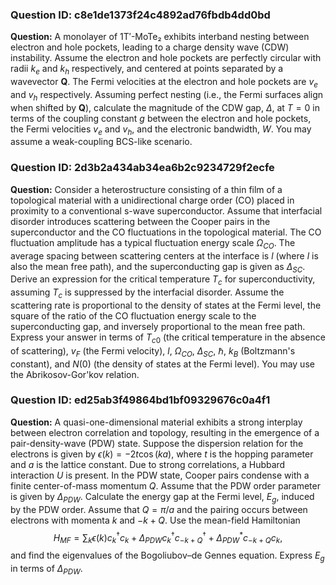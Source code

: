 ### Question ID: c8e1de1373f24c4892ad76fbdb4dd0bd
**Question:**
A monolayer of 1T′-MoTe₂ exhibits interband nesting between electron and hole pockets, leading to a charge density wave (CDW) instability. Assume the electron and hole pockets are perfectly circular with radii $k_e$ and $k_h$ respectively, and centered at points separated by a wavevector $\mathbf{Q}$. The Fermi velocities at the electron and hole pockets are $v_e$ and $v_h$ respectively. Assuming perfect nesting (i.e., the Fermi surfaces align when shifted by $\mathbf{Q}$), calculate the magnitude of the CDW gap, $\Delta$, at $T=0$ in terms of the coupling constant $g$ between the electron and hole pockets, the Fermi velocities $v_e$ and $v_h$, and the electronic bandwidth, $W$. You may assume a weak-coupling BCS-like scenario.

### Question ID: 2d3b2a434ab34ea6b2c9234729f2ecfe
**Question:**
Consider a heterostructure consisting of a thin film of a topological material with a unidirectional charge order (CO) placed in proximity to a conventional s-wave superconductor. Assume that interfacial disorder introduces scattering between the Cooper pairs in the superconductor and the CO fluctuations in the topological material. The CO fluctuation amplitude has a typical fluctuation energy scale $\Omega_{CO}$. The average spacing between scattering centers at the interface is $l$ (where $l$ is also the mean free path), and the superconducting gap is given as $\Delta_{SC}$. Derive an expression for the critical temperature $T_c$ for superconductivity, assuming $T_c$ is suppressed by the interfacial disorder. Assume the scattering rate is proportional to the density of states at the Fermi level, the square of the ratio of the CO fluctuation energy scale to the superconducting gap, and inversely proportional to the mean free path. Express your answer in terms of $T_{c0}$ (the critical temperature in the absence of scattering), $v_F$ (the Fermi velocity), $l$, $\Omega_{CO}$, $\Delta_{SC}$, $\hbar$, $k_B$ (Boltzmann's constant), and $N(0)$ (the density of states at the Fermi level). You may use the Abrikosov-Gor'kov relation.

### Question ID: ed25ab3f49864bd1bf09329676c0a4f1
**Question:**
A quasi-one-dimensional material exhibits a strong interplay between electron correlation and topology, resulting in the emergence of a pair-density-wave (PDW) state. Suppose the dispersion relation for the electrons is given by $\epsilon(k) = -2t \cos(ka)$, where $t$ is the hopping parameter and $a$ is the lattice constant. Due to strong correlations, a Hubbard interaction $U$ is present. In the PDW state, Cooper pairs condense with a finite center-of-mass momentum $Q$. Assume that the PDW order parameter is given by $\Delta_{PDW}$. Calculate the energy gap at the Fermi level, $E_g$, induced by the PDW order. Assume that $Q=\pi/a$ and the pairing occurs between electrons with momenta $k$ and $-k + Q$. Use the mean-field Hamiltonian
$$H_{MF} = \sum_k \epsilon(k) c_{k}^\dagger c_k + \Delta_{PDW} c_{k}^\dagger c_{-k+Q}^\dagger + \Delta_{PDW}^* c_{-k+Q} c_{k},$$
and find the eigenvalues of the Bogoliubov–de Gennes equation. Express $E_g$ in terms of $\Delta_{PDW}$.


